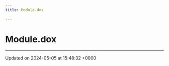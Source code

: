 ```yaml
---
title: Module.dox

---
```


# Module.dox








-------------------------------

Updated on 2024-05-05 at 15:48:32 +0000
